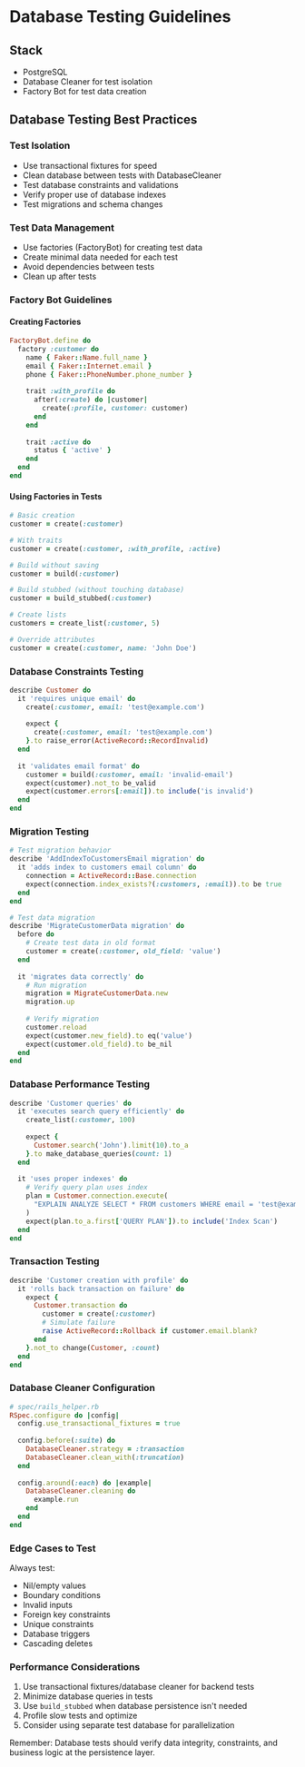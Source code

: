 # Database Testing Guidelines

## Stack
- PostgreSQL
- Database Cleaner for test isolation
- Factory Bot for test data creation

## Database Testing Best Practices

### Test Isolation
- Use transactional fixtures for speed
- Clean database between tests with DatabaseCleaner
- Test database constraints and validations
- Verify proper use of database indexes
- Test migrations and schema changes

### Test Data Management
- Use factories (FactoryBot) for creating test data
- Create minimal data needed for each test
- Avoid dependencies between tests
- Clean up after tests

### Factory Bot Guidelines

#### Creating Factories
```ruby
FactoryBot.define do
  factory :customer do
    name { Faker::Name.full_name }
    email { Faker::Internet.email }
    phone { Faker::PhoneNumber.phone_number }
    
    trait :with_profile do
      after(:create) do |customer|
        create(:profile, customer: customer)
      end
    end
    
    trait :active do
      status { 'active' }
    end
  end
end
```

#### Using Factories in Tests
```ruby
# Basic creation
customer = create(:customer)

# With traits
customer = create(:customer, :with_profile, :active)

# Build without saving
customer = build(:customer)

# Build stubbed (without touching database)
customer = build_stubbed(:customer)

# Create lists
customers = create_list(:customer, 5)

# Override attributes
customer = create(:customer, name: 'John Doe')
```

### Database Constraints Testing
```ruby
describe Customer do
  it 'requires unique email' do
    create(:customer, email: 'test@example.com')
    
    expect {
      create(:customer, email: 'test@example.com')
    }.to raise_error(ActiveRecord::RecordInvalid)
  end
  
  it 'validates email format' do
    customer = build(:customer, email: 'invalid-email')
    expect(customer).not_to be_valid
    expect(customer.errors[:email]).to include('is invalid')
  end
end
```

### Migration Testing
```ruby
# Test migration behavior
describe 'AddIndexToCustomersEmail migration' do
  it 'adds index to customers email column' do
    connection = ActiveRecord::Base.connection
    expect(connection.index_exists?(:customers, :email)).to be true
  end
end

# Test data migration
describe 'MigrateCustomerData migration' do
  before do
    # Create test data in old format
    customer = create(:customer, old_field: 'value')
  end
  
  it 'migrates data correctly' do
    # Run migration
    migration = MigrateCustomerData.new
    migration.up
    
    # Verify migration
    customer.reload
    expect(customer.new_field).to eq('value')
    expect(customer.old_field).to be_nil
  end
end
```

### Database Performance Testing
```ruby
describe 'Customer queries' do
  it 'executes search query efficiently' do
    create_list(:customer, 100)
    
    expect {
      Customer.search('John').limit(10).to_a
    }.to make_database_queries(count: 1)
  end
  
  it 'uses proper indexes' do
    # Verify query plan uses index
    plan = Customer.connection.execute(
      "EXPLAIN ANALYZE SELECT * FROM customers WHERE email = 'test@example.com'"
    )
    expect(plan.to_a.first['QUERY PLAN']).to include('Index Scan')
  end
end
```

### Transaction Testing
```ruby
describe 'Customer creation with profile' do
  it 'rolls back transaction on failure' do
    expect {
      Customer.transaction do
        customer = create(:customer)
        # Simulate failure
        raise ActiveRecord::Rollback if customer.email.blank?
      end
    }.not_to change(Customer, :count)
  end
end
```

### Database Cleaner Configuration
```ruby
# spec/rails_helper.rb
RSpec.configure do |config|
  config.use_transactional_fixtures = true
  
  config.before(:suite) do
    DatabaseCleaner.strategy = :transaction
    DatabaseCleaner.clean_with(:truncation)
  end
  
  config.around(:each) do |example|
    DatabaseCleaner.cleaning do
      example.run
    end
  end
end
```

### Edge Cases to Test
Always test:
- Nil/empty values
- Boundary conditions
- Invalid inputs
- Foreign key constraints
- Unique constraints
- Database triggers
- Cascading deletes

### Performance Considerations
1. Use transactional fixtures/database cleaner for backend tests
2. Minimize database queries in tests
3. Use `build_stubbed` when database persistence isn't needed
4. Profile slow tests and optimize
5. Consider using separate test database for parallelization

Remember: Database tests should verify data integrity, constraints, and business logic at the persistence layer.